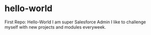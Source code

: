 # hello-world
First Repo: Hello-World
I am super Salesforce Admin
I like to challenge myself with new projects and modules everyweek.
